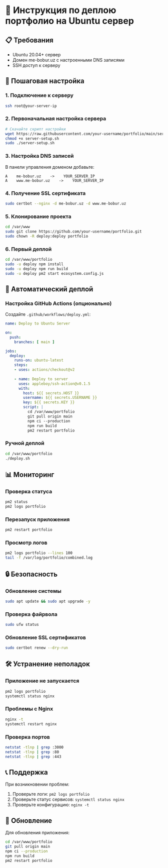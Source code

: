 # 🚀 Инструкция по деплою портфолио на Ubuntu сервер

## 📋 Требования

- Ubuntu 20.04+ сервер
- Домен me-bobur.uz с настроенными DNS записями
- SSH доступ к серверу

## 🔧 Пошаговая настройка

### 1. Подключение к серверу
```bash
ssh root@your-server-ip
```

### 2. Первоначальная настройка сервера
```bash
# Скачайте скрипт настройки
wget https://raw.githubusercontent.com/your-username/portfolio/main/server-setup.sh
chmod +x server-setup.sh
sudo ./server-setup.sh
```

### 3. Настройка DNS записей
В панели управления доменом добавьте:
```
A    me-bobur.uz    ->    YOUR_SERVER_IP
A    www.me-bobur.uz    ->    YOUR_SERVER_IP
```

### 4. Получение SSL сертификата
```bash
sudo certbot --nginx -d me-bobur.uz -d www.me-bobur.uz
```

### 5. Клонирование проекта
```bash
cd /var/www
sudo git clone https://github.com/your-username/portfolio.git
sudo chown -R deploy:deploy portfolio
```

### 6. Первый деплой
```bash
cd /var/www/portfolio
sudo -u deploy npm install
sudo -u deploy npm run build
sudo -u deploy pm2 start ecosystem.config.js
```

## 🔄 Автоматический деплой

### Настройка GitHub Actions (опционально)
Создайте `.github/workflows/deploy.yml`:

```yaml
name: Deploy to Ubuntu Server

on:
  push:
    branches: [ main ]

jobs:
  deploy:
    runs-on: ubuntu-latest
    steps:
    - uses: actions/checkout@v2
    
    - name: Deploy to server
      uses: appleboy/ssh-action@v0.1.5
      with:
        host: ${{ secrets.HOST }}
        username: ${{ secrets.USERNAME }}
        key: ${{ secrets.KEY }}
        script: |
          cd /var/www/portfolio
          git pull origin main
          npm ci --production
          npm run build
          pm2 restart portfolio
```

### Ручной деплой
```bash
cd /var/www/portfolio
./deploy.sh
```

## 📊 Мониторинг

### Проверка статуса
```bash
pm2 status
pm2 logs portfolio
```

### Перезапуск приложения
```bash
pm2 restart portfolio
```

### Просмотр логов
```bash
pm2 logs portfolio --lines 100
tail -f /var/log/portfolio/combined.log
```

## 🔒 Безопасность

### Обновление системы
```bash
sudo apt update && sudo apt upgrade -y
```

### Проверка файрвола
```bash
sudo ufw status
```

### Обновление SSL сертификатов
```bash
sudo certbot renew --dry-run
```

## 🛠️ Устранение неполадок

### Приложение не запускается
```bash
pm2 logs portfolio
systemctl status nginx
```

### Проблемы с Nginx
```bash
nginx -t
systemctl restart nginx
```

### Проверка портов
```bash
netstat -tlnp | grep :3000
netstat -tlnp | grep :80
netstat -tlnp | grep :443
```

## 📞 Поддержка

При возникновении проблем:
1. Проверьте логи: `pm2 logs portfolio`
2. Проверьте статус сервисов: `systemctl status nginx`
3. Проверьте конфигурацию: `nginx -t`

## 🔄 Обновление

Для обновления приложения:
```bash
cd /var/www/portfolio
git pull origin main
npm ci --production
npm run build
pm2 restart portfolio
```




